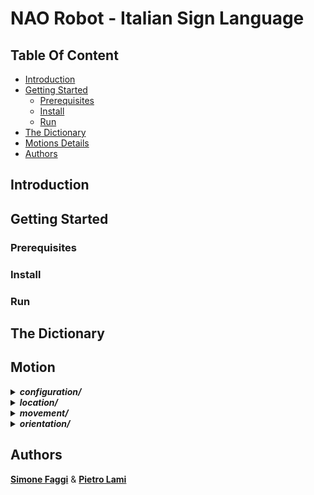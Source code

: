 # NAO Robot - Italian Sign Language

## Table Of Content
* [Introduction](#introduction)
* [Getting Started](#getting-started)
    * [Prerequisites](#prerequisites)
    * [Install](#install)
    * [Run](#run)
* [The Dictionary](#the-dictionary)
* [Motions Details](#motions-details)
* [Authors](#authors)

## Introduction

## Getting Started
### Prerequisites
### Install
### Run

## The Dictionary

## Motion

<details>
<summary><b><i>configuration/</i></b></summary>
The "configuration" motions refer to specific **hand** configurations.
Their names can be **figurative** or **explicative**.

</details>

<details>
<summary><b><i>location/</i></b></summary>
</details>

<details>
<summary><b><i>movement/</i></b></summary>
</details>

<details>
<summary><b><i>orientation/</i></b></summary>
</details>

## Authors
**[Simone Faggi](https://github.com/FaMoSi)** & **[Pietro Lami](https://github.com/PietroLami)**
